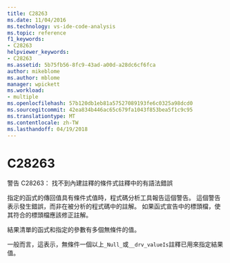 ```yaml
---
title: C28263
ms.date: 11/04/2016
ms.technology: vs-ide-code-analysis
ms.topic: reference
f1_keywords:
- C28263
helpviewer_keywords:
- C28263
ms.assetid: 5b75fb56-8fc9-43ad-a00d-a28dc6cf6fca
author: mikeblome
ms.author: mblome
manager: wpickett
ms.workload:
- multiple
ms.openlocfilehash: 57b120db1eb81a57527089193fe6c0325a98dcd0
ms.sourcegitcommit: 42ea834b446ac65c679fa1043f853bea5f1c9c95
ms.translationtype: MT
ms.contentlocale: zh-TW
ms.lasthandoff: 04/19/2018
---
```

# <a name="c28263"></a>C28263
警告 C28263： 找不到內建註釋的條件式註釋中的有語法錯誤

 指定的函式的傳回值具有條件式值時，程式碼分析工具報告這個警告。 這個警告表示發生錯誤，而非在被分析的程式碼中的註解。 如果函式宣告中的標頭檔，使其符合的標頭檔應該修正註解。

 結果清單的函式和指定的參數有多個無條件的值。

 一般而言，這表示，無條件一個以上`_Null_`或`__drv_valueIs`註釋已用來指定結果值。